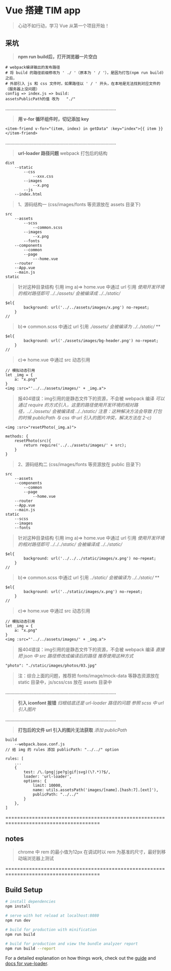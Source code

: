 # Vue 搭建 TIM app

> 心动不如行动，学习 Vue 从第一个项目开始！

## 采坑

> **npm run build后，打开浏览器一片空白**
```
# webpack编译输出的发布路径
# 将 build 的路径前缀修改为 ' ./ '（原本为 ' / '），是因为打包(npm run build)之后，
# 外部引入 js 和 css 文件时，如果路径以 ' / ' 开头，在本地是无法找到对应文件的（服务器上没问题）
config => index.js => build:
assetsPublicPath的值 改为   "./"

```

......................................................................................

> **用 v-for 循环组件时，切记添加 key**
```
<item-friend v-for="(item, index) in getData" :key="index">{{ item }}</item-friend>
```

......................................................................................

> **url-loader 路径问题**
> webpack 打包后的结构
```
dist
	--static
		--css
			--xxx.css
		--images
			--x.png
		--js
	--index.html
```
> 1、源码结构一 (css/images/fonts 等资源放在 assets 目录下)
```
src
	--assets
		--scss
			--common.scss
		--images
			--x.png
		--fonts
	--components
		--common
		--page
			---home.vue
	--router
	--App.vue
	--main.js
static
```
> 针对这种目录结构 引用 img
> a)=> home.vue 中通过 url 引用
> *使用开发环境的相对路径即可 ../../assets/ 会被编译成 ../../static/*
```
$el{
        background: url('../../assets/images/x.png') no-repeat;
    }
// 
```
> b)=> common.scss 中通过 url 引用
> *./assets/ 会被编译为 ../../static/*
> **
```
$el{
        background: url('./assets/images/bg-header.png') no-repeat;
    }
// 
```
> c)=> home.vue 中通过 src 动态引用
```
// 模拟动态引用
let _img = {
	a: "x.png"
}
<img :src="'../../assets/images/' + _img.a">
```
> 报404错误：img引用的是静态文件下的资源，不会被 webpack 编译
> *可以通过 require 的方式引入，这里的路径使用开发环境的相对路径，../../assets/ 会被编译成 ../../static/*
> *注意：这种解决方法会导致 打包的时候 publicPath 与 css 中 url 引入的图片冲突，解决方法在 2-c)*
```
<img :src="resetPhoto(_img.a)">

methods: {
	resetPhoto(src){
		return require('../../assets/images/' + src);
	}
}
```

> 2、源码结构二 (css/images/fonts 等资源放在 public 目录下)
```
src
	--assets
	--components
		--common
		--page
			--home.vue
	--router
	--App.vue
	--main.js
static
	--scss
	--images
	--fonts
```
> 针对这种目录结构 引用 img
> a)=> home.vue 中通过 url 引用
> *使用开发环境的相对路径即可 ../../../static/ 会被编译成 ../../static/*
```
$el{
        background: url('../../../static/images/x.png') no-repeat;
    }
// 
```
> b)=> common.scss 中通过 url 引用
> *../static/ 会被编译为 ../../static/*
> **
```
$el{
        background: url('../static/images/x.png') no-repeat;
    }
// 
```
> c)=> home.vue 中通过 src 动态引用
```
// 模拟动态引用
let _img = {
	a: "x.png"
}
<img :src="'../../assets/images/' + _img.a">
```
> 报404错误：img引用的是静态文件下的资源，不会被 webpack 编译
> *直接把 json 中 src 路径修改成编译后的路径*
> *推荐使用这种方式*
```
"photo": "./static/images/photos/03.jpg"

```
> 注：综合上面的问题，推荐把 fonts/image/mock-data 等静态资源放在 static 目录中，js/scss/css 放在 assets 目录中

......................................................................................

> **引入 iconfont 报错**
> *归根结底还是 url-loader 路径的问题 参照 scss 中 url 引入图片*

......................................................................................

> **打包后的文件 url 引入的图片无法获取**
> *添加 publicPath*
```
build
	--webpack.base.conf.js
// 给 img 的 rules 添加 publicPath: "../../" option

rules: [
	...
	{
		test: /\.(png|jpe?g|gif|svg)(\?.*)?$/,
		loader: 'url-loader',
		options: {
			limit: 10000,
			name: utils.assetsPath('images/[name].[hash:7].[ext]'),
			publicPath: "../../"
		}
	}, 
]

```


======================================================================================
## notes
> chrome 中 rem 的最小值为12px 
> 在调试时以 rem 为基准的尺寸，最好到移动端浏览器上测试

======================================================================================
## Build Setup

``` bash
# install dependencies
npm install

# serve with hot reload at localhost:8080
npm run dev

# build for production with minification
npm run build

# build for production and view the bundle analyzer report
npm run build --report

```

For a detailed explanation on how things work, check out the [guide](http://vuejs-templates.github.io/webpack/) and [docs for vue-loader](http://vuejs.github.io/vue-loader).
